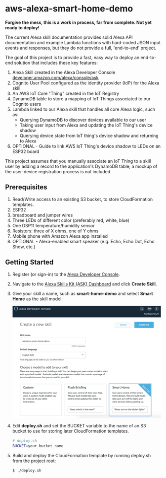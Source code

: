 # aws-alexa-smart-home-demo

**Forgive the mess, this is a work in process, far from complete. Not yet ready to deploy!**

The current Alexa skill documentation provides solid Alexa API documentation and
example Lambda functions with hard-coded JSON input events and responses, but 
they do not provide a full, 'end-to-end' project. 

The goal of this project is to provide a fast, easy way to deploy an end-to-end
solution that includes these key features: 

1. Alexa Skill created in the Alexa Developer Console [developer.amazon.com/alexa/console/ask](developer.amazon.com/alexa/console/ask)
2. Cognito User Pool configured as the identity provider (IdP) for the Alexa skill
3. An AWS IoT Core "Thing" created in the IoT Registry
4. DynamoDB table to store a mapping of IoT Things associated to our Cognito users
5. Lambda linked to our Alexa skill that handles all core Alexa logic, such as: 
    * Querying DynamoDB to discover devices available to our user
    * Taking user input from Alexa and updating the IoT Thing's device shadow
    * Querying device state from IoT thing's device shadow and returning to Alexa
6. OPTIONAL - Guide to link AWS IoT Thing's device shadow to LEDs on an ESP32 board

This project assumes that you manually associate an IoT Thing to a skill user
by adding a record to the application's DynamoDB table; a mockup of the user-device
registration process is not included. 

## Prerequisites

1. Read/Write access to an existing S3 bucket, to store CloudFormation templates.
2. ESP32 
3. breadboard and jumper wires
4. Three LEDs of different color (preferably red, white, blue)
3. One DSP11 temperature/humidity sensor
4. Resistors: three of X ohms, one of Y ohms
5. Mobile phone with Amazon Alexa app installed
6. OPTIONAL - Alexa-enabled smart speaker (e.g. Echo, Echo Dot, Echo Show, etc.)

## Getting Started

1. Register (or sign-in) to the [Alexa Developer Console](https://developer.amazon.com/).

2. Navigate to the [Alexa Skills Kit (ASK) Dashboard](https://developer.amazon.com/alexa/console/ask) and click **Create Skill**.

3. Give your skill a name, such as **smart-home-demo** and select **Smart Home** as the skill model: 

    ![name_alexa_skill]

[name_alexa_skill]: ./images/name_alexa_skill.png


4. Edit **deploy.sh** and set the BUCKET variable to the name of an S3 bucket to use for storing later CloudFormation templates. 

    ```sh
    # deploy.sh
    BUCKET=your_bucket_name
    ```

5. Build and deploy the CloudFormation template by running deploy.sh from the project root:

    ```sh
    $ ./deploy.sh
    ```
